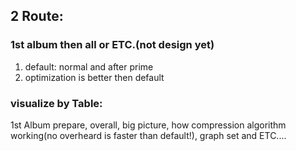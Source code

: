 ## 2 Route:
### 1st album then all or ETC.(not design yet)
1. default: normal and  after prime 
2. optimization is better then default

### visualize by Table:
1st Album prepare, overall, big picture, how compression algorithm working(no overheard is faster than default!), graph set and ETC.... 